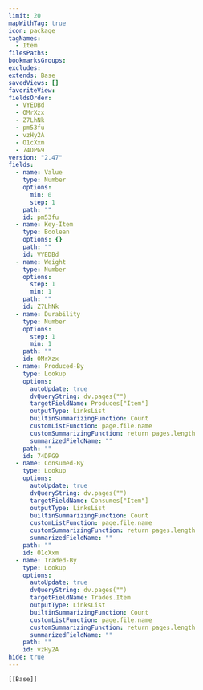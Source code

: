 ```yaml
---
limit: 20
mapWithTag: true
icon: package
tagNames:
  - Item
filesPaths: 
bookmarksGroups: 
excludes: 
extends: Base
savedViews: []
favoriteView: 
fieldsOrder:
  - VYEDBd
  - OMrXzx
  - Z7LhNk
  - pm53fu
  - vzHy2A
  - O1cXxm
  - 74DPG9
version: "2.47"
fields:
  - name: Value
    type: Number
    options:
      min: 0
      step: 1
    path: ""
    id: pm53fu
  - name: Key-Item
    type: Boolean
    options: {}
    path: ""
    id: VYEDBd
  - name: Weight
    type: Number
    options:
      step: 1
      min: 1
    path: ""
    id: Z7LhNk
  - name: Durability
    type: Number
    options:
      step: 1
      min: 1
    path: ""
    id: OMrXzx
  - name: Produced-By
    type: Lookup
    options:
      autoUpdate: true
      dvQueryString: dv.pages("")
      targetFieldName: Produces["Item"]
      outputType: LinksList
      builtinSummarizingFunction: Count
      customListFunction: page.file.name
      customSummarizingFunction: return pages.length
      summarizedFieldName: ""
    path: ""
    id: 74DPG9
  - name: Consumed-By
    type: Lookup
    options:
      autoUpdate: true
      dvQueryString: dv.pages("")
      targetFieldName: Consumes["Item"]
      outputType: LinksList
      builtinSummarizingFunction: Count
      customListFunction: page.file.name
      customSummarizingFunction: return pages.length
      summarizedFieldName: ""
    path: ""
    id: O1cXxm
  - name: Traded-By
    type: Lookup
    options:
      autoUpdate: true
      dvQueryString: dv.pages("")
      targetFieldName: Trades.Item
      outputType: LinksList
      builtinSummarizingFunction: Count
      customListFunction: page.file.name
      customSummarizingFunction: return pages.length
      summarizedFieldName: ""
    path: ""
    id: vzHy2A
hide: true
---
```

```meta-bind-embed
[[Base]]
```